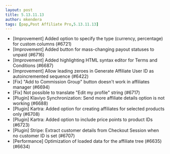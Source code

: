 ```yaml
---
layout: post
title: 5.13.11.13
author: mkendera
tags: [pap,Post Affiliate Pro,5.13.11.13]
---
```


- [Improvement] Added option to specify the type (currency, percentage) for custom columns (#6721)
- [Improvement] Added button for mass-changing payout statuses to unpaid (#6716)
- [Improvement] Added highlighting HTML syntax editor for Terms and Conditions (#6687)
- [Improvement] Allow leading zeroes in Generate Affiliate User ID as autoincremented sequence (#6422)
- [Fix] "Add to Commission Group" button doesn't work in affiliates manager (#6694)
- [Fix] Not possible to translate "Edit my profile" string (#6717)
- [Plugin] Klaviyo Synchronization: Send more affiliate details option is not working (#6688)
- [Plugin] Kartra: Added option for creating affiliates for selected products only (#6708)
- [Plugin] Kartra: Added option to include price points to product IDs (#6723)
- [Plugin] Stripe: Extract customer details from Checkout Session when no customer ID is set (#6707)
- [Performance] Optimization of loaded data for the affiliate tree (#6635) (#6634)
